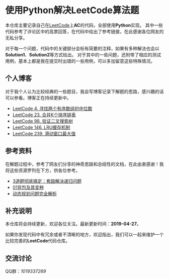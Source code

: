 # 使用Python解决LeetCode算法题

本仓库主要记录自己在[LeetCode](https://leetcode-cn.com/problemset/algorithms/)上**AC**的代码，全部使用**Python**实现。
其中一些代码参考了评论区中的高票回答，在代码中给出了参考链接，在此感谢各位网友的无私分享。

对于每一个问题，代码中的关键部分会标有简要的注释，如果有多种解法也会以**Solution1**、**Solution2**等方式给出。
对于其中的一些问题，还附带了相应的测试用例，基本上都是我在提交时出错的一些用例，可以多加留意这些特殊情况。

## 个人博客
对于我个人认为比较经典的一些题目，我会写博客记录下解题的思路，感兴趣的话可以参看。博客正在持续更新中。

- [LeetCode 4. 寻找两个有序数组的中位数](https://blog.csdn.net/MiMicoa/article/details/89042780)
- [LeetCode 23. 合并K个排序链表](https://blog.csdn.net/MiMicoa/article/details/88661264)
- [LeetCode 98. 验证二叉搜索树](https://blog.csdn.net/MiMicoa/article/details/88567135)
- [LeetCode 146. LRU缓存机制](https://blog.csdn.net/MiMicoa/article/details/88581029)
- [LeetCode 239. 滑动窗口最大值](https://blog.csdn.net/MiMicoa/article/details/88707722)

## 参考资料
在解题过程中，参考了网友们分享的神奇思路和总结性的文档，在此由衷感谢！我将这些资源罗列在下方，供各位参考。

- [3道题彻底搞定：套路解决递归问题](http://39.96.217.32/blog/4#comment-container)
- [01背包及其变种](https://cloud.tencent.com/developer/article/1036967)
- [动态规划问题完全解析](https://blog.csdn.net/u010365335/article/details/88182369#commentBox)

## 补充说明
本仓库将会持续更新，欢迎各位关注。最新更新时间：**2019-04-27**。

如果你发现代码中有冗余或者不清晰的地方，欢迎指出，我们可以一起来维护一个比较完善的**LeetCode**代码仓库。

## 交流讨论
QQ群：*1019337269*